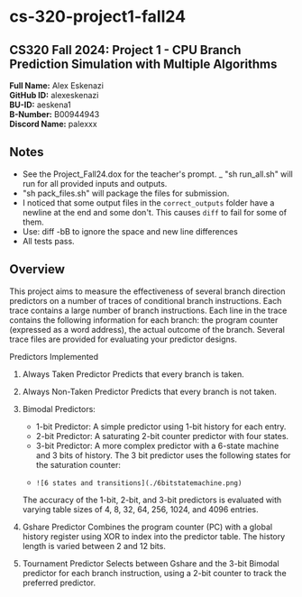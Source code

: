 # cs-320-project1-fall24

## CS320 Fall 2024: Project 1 - CPU Branch Prediction Simulation with Multiple Algorithms

**Full Name:** Alex Eskenazi  
**GitHub ID:** alexeskenazi  
**BU-ID:** aeskena1  
**B-Number:** B00944943  
**Discord Name:** palexxx

## Notes

- See the Project_Fall24.dox for the teacher's prompt.
_ "sh run_all.sh"  will run for all provided inputs and outputs.
- "sh pack_files.sh" will package the files for submission.
- I noticed that some output files in the `correct_outputs` folder have a newline at the end and some don't. This causes `diff` to fail for some of them.
- Use: diff -bB to ignore the space and new line differences
- All tests pass.

## Overview

This project aims to measure the effectiveness of several branch direction predictors on a number of traces of conditional branch instructions.
Each trace contains a large number of branch instructions. Each line in the trace contains the following information for each branch: the program counter (expressed as a word address), the actual outcome of the branch. Several trace files are provided for evaluating your predictor designs.

Predictors Implemented

1. Always Taken Predictor
Predicts that every branch is taken.
2. Always Non-Taken Predictor
Predicts that every branch is not taken.
3. Bimodal Predictors:
    - 1-bit Predictor: A simple predictor using 1-bit history for each entry.
    - 2-bit Predictor: A saturating 2-bit counter predictor with four states.
    - 3-bit Predictor: A more complex predictor with a 6-state machine and 3 bits of history. The 3 bit predictor uses the following states for the saturation counter:
    -     ![6 states and transitions](./6bitstatemachine.png)

    The accuracy of the 1-bit, 2-bit, and 3-bit predictors is evaluated with varying table sizes of 4, 8, 32, 64, 256, 1024, and 4096 entries.
    

5. Gshare Predictor
Combines the program counter (PC) with a global history register using XOR to index into the predictor table. The history length is varied between 2 and 12 bits.
6. Tournament Predictor
Selects between Gshare and the 3-bit Bimodal predictor for each branch instruction, using a 2-bit counter to track the preferred predictor.

